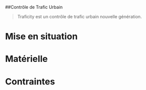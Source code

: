 ##Contrôle de Trafic Urbain

>   Traficity est un contrôle de trafic urbain nouvelle génération.

Mise en situation
=================

Matérielle
==========

Contraintes
===========
